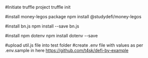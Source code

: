 #Initiate truffle project
truffle init

#install money-legos package
npm install @studydefi/money-legos

#install bn.js
npm install --save bn.js

#install npm dotenv
npm install dotenv --save

#upload util.js file into test folder
#create .env file with values as per .env.sample in here https://github.com/t4sk/defi-by-example
